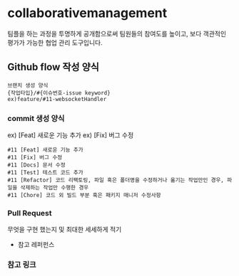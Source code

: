 # collaborativemanagement
팀플을 하는 과정을 투명하게 공개함으로써 팀원들의 참여도를 높이고, 보다 객관적인 평가가 가능한 협업 관리 도구입니다.

## Github flow 작성 양식

``` text
브랜치 생성 양식
{작업타입}/#{이슈번호-issue keyword}
ex)feature/#11-websocketHandler
```

### commit 생성 양식
ex) [Feat] 새로운 기능 추가
ex) [Fix] 버그 수정
``` text
#11 [Feat] 새로운 기능 추가
#11 [Fix] 버그 수정
#11 [Docs] 문서 수정
#11 [Test] 테스트 코드 추가
#11 [Refactor] 코드 리팩토링, 파일 혹은 폴더명을 수정하거나 옮기는 작업만인 경우, 파일을 삭제하는 작업만 수행한 경우
#11 [Chore] 코드 외 빌드 부분 혹은 패키지 매니저 수정사항
```

### Pull Request 

무엇을 구현 했는지 및 최대한 세세하게 적기
* 참고 레퍼펀스

### 참고 링크
